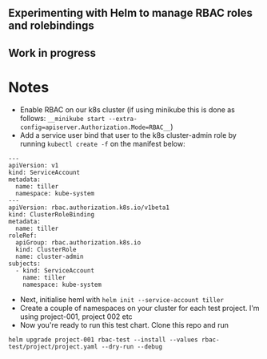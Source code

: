 ## Experimenting with Helm to manage RBAC roles and rolebindings
## Work in progress

# Notes
* Enable RBAC on our k8s cluster (if using minikube this is done as follows: `__minikube start --extra-config=apiserver.Authorization.Mode=RBAC__`) 
* Add a service user bind that user to the k8s cluster-admin role by running `kubectl create -f` on the manifest below:
```
---
apiVersion: v1
kind: ServiceAccount
metadata:
  name: tiller
  namespace: kube-system
---
apiVersion: rbac.authorization.k8s.io/v1beta1
kind: ClusterRoleBinding
metadata:
  name: tiller
roleRef:
  apiGroup: rbac.authorization.k8s.io
  kind: ClusterRole
  name: cluster-admin
subjects:
  - kind: ServiceAccount
    name: tiller
    namespace: kube-system

```
* Next, initialise heml with `helm init --service-account tiller `
* Create a couple of namespaces on your cluster for each test project. I'm using project-001, project 002 etc
* Now you're ready to run this test chart. Clone this repo and run 
```
helm upgrade project-001 rbac-test --install --values rbac-test/project/project.yaml --dry-run --debug
```

